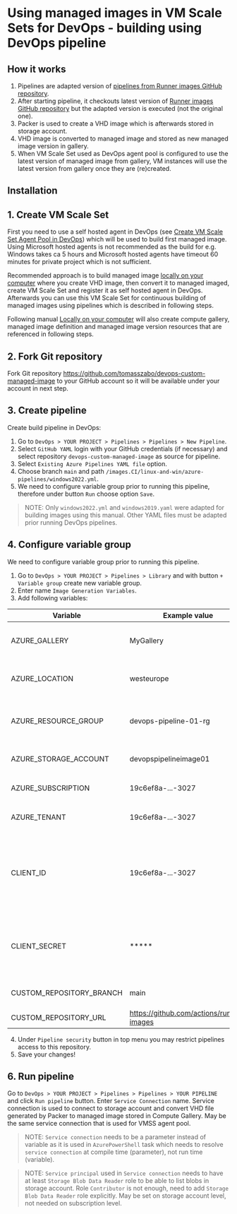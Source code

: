 
# Using managed images in VM Scale Sets for DevOps - building using DevOps pipeline

## How it works

1. Pipelines are adapted version of [pipelines from Runner images GitHub repository](https://github.com/actions/runner-images/tree/main/images.CI/linux-and-win/azure-pipelines). 
2. After starting pipeline, it checkouts latest version of [Runner images GitHub repository](https://github.com/actions/runner-images) but the adapted version is executed (not the original one).
3. Packer is used to create a VHD image which is afterwards stored in storage account.
4. VHD image is converted to managed image and stored as new managed image version in gallery.
5. When VM Scale Set used as DevOps agent pool is configured to use the latest version of managed image from gallery, VM instances will use the latest version from gallery once they are (re)created.

## Installation

## 1. Create VM Scale Set

First you need to use a self hosted agent in DevOps (see [Create VM Scale Set Agent Pool in DevOps](https://learn.microsoft.com/en-us/azure/devops/pipelines/agents/scale-set-agents?view=azure-devops)) which will be used to build first managed image. Using Microsoft hosted agents is not recommended as the build for e.g. Windows takes ca 5 hours and Microsoft hosted agents have timeout 60 minutes for private project which is not sufficient.

Recommended approach is to build managed image [locally on your computer](local.md) where you create VHD image, then convert it to managed imaged, create VM Scale Set and register it as self hosted agent in DevOps. Afterwards you can use this VM Scale Set for continuous building of managed images using pipelines which is described in following steps.

Following manual [Locally on your computer](local.md) will also create compute gallery, managed image definition and managed image version resources that are referenced in following steps.

## 2. Fork Git repository 

Fork Git repository https://github.com/tomasszabo/devops-custom-managed-image to your GitHub account so it will be available under your account in next step.

## 3. Create pipeline

Create build pipeline in DevOps:

1. Go to `DevOps > YOUR PROJECT > Pipelines > Pipelines > New Pipeline`.
2. Select `GitHub YAML` login with your GitHub credentials (if necessary) and select repository `devops-custom-managed-image` as source for pipeline.
3. Select `Existing Azure Pipelines YAML file` option.
4. Choose branch `main` and path `/images.CI/linux-and-win/azure-pipelines/windows2022.yml`.
5. We need to configure variable group prior to running this pipeline, therefore under button `Run` choose option `Save`. 

> NOTE: Only `windows2022.yml` and `windows2019.yaml` were adapted for building images using this manual. Other YAML files must be adapted prior running DevOps pipelines.

## 4. Configure variable group

We need to configure variable group prior to running this pipeline.

1. Go to `DevOps > YOUR PROJECT > Pipelines > Library` and with button `+ Variable group` create new variable group.
2. Enter name `Image Generation Variables`.
3. Add following variables:

|Variable|Example value|Description|
|--------|-------------|-----------|
|AZURE_GALLERY|MyGallery|Azure Compute Gallery used to store managed images for VM Scale Set|
|AZURE_LOCATION|westeurope|Location of temporary resources created by Packer when building VHD image|
|AZURE_RESOURCE_GROUP|devops-pipeline-01-rg|Resource group name where is your storage account for storing VHD files created by Packer|
|AZURE_STORAGE_ACCOUNT|devopspipelineimage01|Storage account name for storing VHD files created by Packer|
|AZURE_SUBSCRIPTION|19c6ef8a-...-3027|Subscription id where temporary resources should be created|
|AZURE_TENANT|19c6ef8a-...-3027|Tenant id where your service principal is registered|
|CLIENT_ID|19c6ef8a-...-3027|Service principal id used by Packer to create temporary resources. Service principal needs `Contributor` role for `AZURE_SUBSCRIPTION` so Packer is able to create temporary resources.|
|CLIENT_SECRET|*****|Service principal secret created when creating service principal. Store it as type `secret` (type is changed using lock icon).|
|CUSTOM_REPOSITORY_BRANCH|main|Branch for `CUSTOM_REPOSITORY_URL`, use `main` branch|
|CUSTOM_REPOSITORY_URL|https://github.com/actions/runner-images|Original [runner images GitHub repository](https://github.com/actions/runner-images)|

4. Under `Pipeline security` button in top menu you may restrict pipelines access to this repository.
5. Save your changes!

## 6. Run pipeline

Go to `DevOps > YOUR PROJECT > Pipelines > Pipelines > YOUR PIPELINE` and click `Run pipeline` button. Enter `Service Connection` name. Service connection is used to connect to storage account and convert VHD file generated by Packer to managed image stored in Compute Gallery. May be the same service connection that is used for VMSS agent pool.

> NOTE: `Service connection` needs to be a parameter instead of variable as it is used in `AzurePowerShell` task which needs to resolve `service connection` at compile time (parameter), not run time (variable). 

> NOTE: `Service principal` used in `Service connection` needs to have at least `Storage Blob Data Reader` role to be able to list blobs in storage account. Role `Contributor` is not enough, need to add `Storage Blob Data Reader` role explicitly. May be set on storage account level, not needed on subscription level.